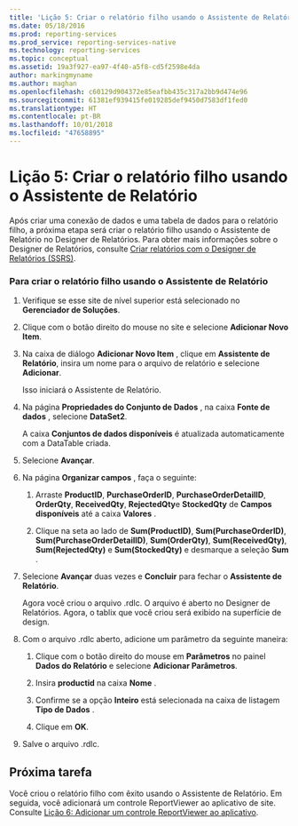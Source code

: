 ```yaml
---
title: 'Lição 5: Criar o relatório filho usando o Assistente de Relatório | Microsoft Docs'
ms.date: 05/18/2016
ms.prod: reporting-services
ms.prod_service: reporting-services-native
ms.technology: reporting-services
ms.topic: conceptual
ms.assetid: 19a3f927-ea97-4f40-a5f8-cd5f2598e4da
author: markingmyname
ms.author: maghan
ms.openlocfilehash: c60129d904372e85eafbb435c317a2bb9d474e96
ms.sourcegitcommit: 61381ef939415fe019285def9450d7583df1fed0
ms.translationtype: HT
ms.contentlocale: pt-BR
ms.lasthandoff: 10/01/2018
ms.locfileid: "47658895"
---
```

# <a name="lesson-5-design-the-child-report-using-the-report-wizard"></a>Lição 5: Criar o relatório filho usando o Assistente de Relatório
Após criar uma conexão de dados e uma tabela de dados para o relatório filho, a próxima etapa será criar o relatório filho usando o Assistente de Relatório no Designer de Relatórios. Para obter mais informações sobre o Designer de Relatórios, consulte [Criar relatórios com o Designer de Relatórios &#40;SSRS&#41;](../reporting-services/tools/design-reporting-services-paginated-reports-with-report-designer-ssrs.md).  
  
### <a name="to-design-the-child-report-using-the-report-wizard"></a>Para criar o relatório filho usando o Assistente de Relatório  
  
1.  Verifique se esse site de nível superior está selecionado no **Gerenciador de Soluções**.  
  
2.  Clique com o botão direito do mouse no site e selecione **Adicionar Novo Item**.  
  
3.  Na caixa de diálogo **Adicionar Novo Item** , clique em **Assistente de Relatório**, insira um nome para o arquivo de relatório e selecione **Adicionar**.  
  
    Isso iniciará o Assistente de Relatório.  
  
4.  Na página **Propriedades do Conjunto de Dados** , na caixa **Fonte de dados** , selecione **DataSet2**.  
  
    A caixa **Conjuntos de dados disponíveis** é atualizada automaticamente com a DataTable criada.  
  
5.  Selecione **Avançar**.  
  
6.  Na página **Organizar campos** , faça o seguinte:  
  
    1.  Arraste **ProductID**, **PurchaseOrderID**, **PurchaseOrderDetailID**, **OrderQty**, **ReceivedQty**, **RejectedQty**e **StockedQty** de **Campos disponíveis** até a caixa **Valores** .  
  
    2.  Clique na seta ao lado de **Sum(ProductID)**, **Sum(PurchaseOrderID)**, **Sum(PurchaseOrderDetailID)**, **Sum(OrderQty)**, **Sum(ReceivedQty)**, **Sum(RejectedQty)** e **Sum(StockedQty)** e desmarque a seleção **Sum** .  
  
7.  Selecione **Avançar** duas vezes e **Concluir** para fechar o **Assistente de Relatório**.  
  
    Agora você criou o arquivo .rdlc. O arquivo é aberto no Designer de Relatórios. Agora, o tablix que você criou será exibido na superfície de design.  
  
8.  Com o arquivo .rdlc aberto, adicione um parâmetro da seguinte maneira:  
  
    1.  Clique com o botão direito do mouse em **Parâmetros** no painel **Dados do Relatório** e selecione **Adicionar Parâmetros**.  
  
    2.  Insira **productid** na caixa **Nome** .  
  
    3.  Confirme se a opção **Inteiro** está selecionada na caixa de listagem **Tipo de Dados** .  
  
    4.  Clique em **OK**.  
  
9. Salve o arquivo .rdlc.  
  
## <a name="next-task"></a>Próxima tarefa  
Você criou o relatório filho com êxito usando o Assistente de Relatório. Em seguida, você adicionará um controle ReportViewer ao aplicativo de site. Consulte [Lição 6: Adicionar um controle ReportViewer ao aplicativo](../reporting-services/lesson-6-add-a-reportviewer-control-to-the-application.md).  
  
  
  

